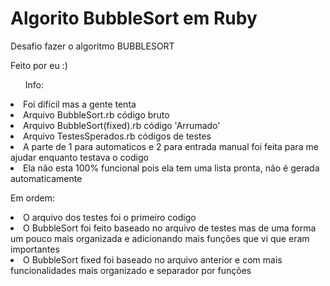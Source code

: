 # Algorito BubbleSort em Ruby

<p>Desafio fazer o algoritmo BUBBLESORT</p>

<p>Feito por eu :)</p>

<ul>Info: </ul>
<li>Foi difícil mas a gente tenta</li>
<li>Arquivo BubbleSort.rb código bruto</li>
<li>Arquivo BubbleSort(fixed).rb código 'Arrumado'</li>
<li>Arquivo TestesSperados.rb códigos de testes</li>
<li>A parte de 1 para automaticos e 2 para entrada manual foi feita para me ajudar enquanto testava o codigo</li>
<li>Ela não esta 100% funcional pois ela tem uma lista pronta, não é gerada automaticamente</li>
<p>Em ordem:</p>
<li>O arquivo dos testes foi o primeiro codigo</li>
<li>O BubbleSort foi feito baseado no arquivo de testes mas de uma forma um pouco mais organizada e adicionando mais funções que vi que eram importantes</li>
<li>O BubbleSort fixed foi baseado no arquivo anterior e com mais funcionalidades mais organizado e separador por funções</li>
